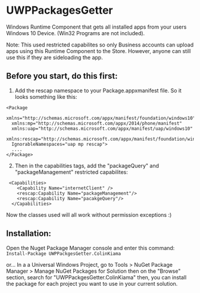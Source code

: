 # UWPPackagesGetter
Windows Runtime Component that gets all installed apps from your users Windows 10 Device. (Win32 Programs are not included). 

Note: This used restricted capabilites so only Business accounts can upload apps using this Runtime Component to the Store. However, anyone can still use this if they are sideloading the app.

## Before you start, do this first:

1. Add the rescap namespace to your Package.appxmanifest file. So it looks something like this:
```
<Package
  xmlns="http://schemas.microsoft.com/appx/manifest/foundation/windows10"
  xmlns:mp="http://schemas.microsoft.com/appx/2014/phone/manifest"
  xmlns:uap="http://schemas.microsoft.com/appx/manifest/uap/windows10"
  xmlns:rescap="http://schemas.microsoft.com/appx/manifest/foundation/windows10/restrictedcapabilities"
  IgnorableNamespaces="uap mp rescap">
  ....
</Package>
```

2. Then in the capabilities tags, add the "packageQuery" and "packageManagement" restricted capabilites:
```
 <Capabilities>
    <Capability Name="internetClient" />
    <rescap:Capability Name="packageManagement"/>
    <rescap:Capability Name="pacakgeQuery"/>
  </Capabilities>
```
Now the classes used will all work without permission exceptions :)

## Installation:

Open the Nuget Package Manager console and enter this command:
`Install-Package UWPPackgesGetter.ColinKiama`

or... In a a Universal Windows Project, go to Tools > NuGet Package Manager > Manage NuGet Packages for Solution then on the "Browse" section, search for "UWPPackgesGetter.ColinKiama" then, you can install the package for each project you want to use in your current solution.
